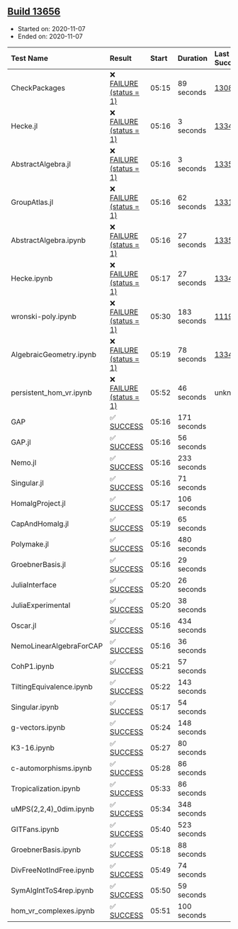 ## [Build 13656](https://oscarci.mathematik.uni-kl.de/job/oscar/13656/)

* Started on: 2020-11-07
* Ended on: 2020-11-07

| Test Name    | Result | Start | Duration | Last Success | First Failure |
|:-------------|:-------|:------|:---------|:-------------|:--------------|
| CheckPackages | ❌ [FAILURE (status = 1)](https://oscarci.mathematik.uni-kl.de/job/oscar/13656/artifact/logs/build-13656/CheckPackages.log) | 05:15 | 89 seconds | [13085](https://oscarci.mathematik.uni-kl.de/job/oscar/13085/) | [13086](https://oscarci.mathematik.uni-kl.de/job/oscar/13086/) |
| Hecke.jl | ❌ [FAILURE (status = 1)](https://oscarci.mathematik.uni-kl.de/job/oscar/13656/artifact/logs/build-13656/Hecke.jl.log) | 05:16 | 3 seconds | [13341](https://oscarci.mathematik.uni-kl.de/job/oscar/13341/) | [13342](https://oscarci.mathematik.uni-kl.de/job/oscar/13342/) |
| AbstractAlgebra.jl | ❌ [FAILURE (status = 1)](https://oscarci.mathematik.uni-kl.de/job/oscar/13656/artifact/logs/build-13656/AbstractAlgebra.jl.log) | 05:16 | 3 seconds | [13355](https://oscarci.mathematik.uni-kl.de/job/oscar/13355/) | [13356](https://oscarci.mathematik.uni-kl.de/job/oscar/13356/) |
| GroupAtlas.jl | ❌ [FAILURE (status = 1)](https://oscarci.mathematik.uni-kl.de/job/oscar/13656/artifact/logs/build-13656/GroupAtlas.jl.log) | 05:16 | 62 seconds | [13311](https://oscarci.mathematik.uni-kl.de/job/oscar/13311/) | [13312](https://oscarci.mathematik.uni-kl.de/job/oscar/13312/) |
| AbstractAlgebra.ipynb | ❌ [FAILURE (status = 1)](https://oscarci.mathematik.uni-kl.de/job/oscar/13656/artifact/logs/build-13656/AbstractAlgebra.ipynb.log) | 05:16 | 27 seconds | [13355](https://oscarci.mathematik.uni-kl.de/job/oscar/13355/) | [13356](https://oscarci.mathematik.uni-kl.de/job/oscar/13356/) |
| Hecke.ipynb | ❌ [FAILURE (status = 1)](https://oscarci.mathematik.uni-kl.de/job/oscar/13656/artifact/logs/build-13656/Hecke.ipynb.log) | 05:17 | 27 seconds | [13341](https://oscarci.mathematik.uni-kl.de/job/oscar/13341/) | [13342](https://oscarci.mathematik.uni-kl.de/job/oscar/13342/) |
| wronski-poly.ipynb | ❌ [FAILURE (status = 1)](https://oscarci.mathematik.uni-kl.de/job/oscar/13656/artifact/logs/build-13656/wronski-poly.ipynb.log) | 05:30 | 183 seconds | [11192](https://oscarci.mathematik.uni-kl.de/job/oscar/11192/) | [11193](https://oscarci.mathematik.uni-kl.de/job/oscar/11193/) |
| AlgebraicGeometry.ipynb | ❌ [FAILURE (status = 1)](https://oscarci.mathematik.uni-kl.de/job/oscar/13656/artifact/logs/build-13656/AlgebraicGeometry.ipynb.log) | 05:19 | 78 seconds | [13341](https://oscarci.mathematik.uni-kl.de/job/oscar/13341/) | [13342](https://oscarci.mathematik.uni-kl.de/job/oscar/13342/) |
| persistent_hom_vr.ipynb | ❌ [FAILURE (status = 1)](https://oscarci.mathematik.uni-kl.de/job/oscar/13656/artifact/logs/build-13656/persistent_hom_vr.ipynb.log) | 05:52 | 46 seconds | unknown | unknown |
| GAP | ✅ [SUCCESS](https://oscarci.mathematik.uni-kl.de/job/oscar/13656/artifact/logs/build-13656/GAP.log) | 05:16 | 171 seconds |  |  |
| GAP.jl | ✅ [SUCCESS](https://oscarci.mathematik.uni-kl.de/job/oscar/13656/artifact/logs/build-13656/GAP.jl.log) | 05:16 | 56 seconds |  |  |
| Nemo.jl | ✅ [SUCCESS](https://oscarci.mathematik.uni-kl.de/job/oscar/13656/artifact/logs/build-13656/Nemo.jl.log) | 05:16 | 233 seconds |  |  |
| Singular.jl | ✅ [SUCCESS](https://oscarci.mathematik.uni-kl.de/job/oscar/13656/artifact/logs/build-13656/Singular.jl.log) | 05:16 | 71 seconds |  |  |
| HomalgProject.jl | ✅ [SUCCESS](https://oscarci.mathematik.uni-kl.de/job/oscar/13656/artifact/logs/build-13656/HomalgProject.jl.log) | 05:17 | 106 seconds |  |  |
| CapAndHomalg.jl | ✅ [SUCCESS](https://oscarci.mathematik.uni-kl.de/job/oscar/13656/artifact/logs/build-13656/CapAndHomalg.jl.log) | 05:19 | 65 seconds |  |  |
| Polymake.jl | ✅ [SUCCESS](https://oscarci.mathematik.uni-kl.de/job/oscar/13656/artifact/logs/build-13656/Polymake.jl.log) | 05:16 | 480 seconds |  |  |
| GroebnerBasis.jl | ✅ [SUCCESS](https://oscarci.mathematik.uni-kl.de/job/oscar/13656/artifact/logs/build-13656/GroebnerBasis.jl.log) | 05:16 | 29 seconds |  |  |
| JuliaInterface | ✅ [SUCCESS](https://oscarci.mathematik.uni-kl.de/job/oscar/13656/artifact/logs/build-13656/JuliaInterface.log) | 05:20 | 26 seconds |  |  |
| JuliaExperimental | ✅ [SUCCESS](https://oscarci.mathematik.uni-kl.de/job/oscar/13656/artifact/logs/build-13656/JuliaExperimental.log) | 05:20 | 38 seconds |  |  |
| Oscar.jl | ✅ [SUCCESS](https://oscarci.mathematik.uni-kl.de/job/oscar/13656/artifact/logs/build-13656/Oscar.jl.log) | 05:16 | 434 seconds |  |  |
| NemoLinearAlgebraForCAP | ✅ [SUCCESS](https://oscarci.mathematik.uni-kl.de/job/oscar/13656/artifact/logs/build-13656/NemoLinearAlgebraForCAP.log) | 05:16 | 36 seconds |  |  |
| CohP1.ipynb | ✅ [SUCCESS](https://oscarci.mathematik.uni-kl.de/job/oscar/13656/artifact/logs/build-13656/CohP1.ipynb.log) | 05:21 | 57 seconds |  |  |
| TiltingEquivalence.ipynb | ✅ [SUCCESS](https://oscarci.mathematik.uni-kl.de/job/oscar/13656/artifact/logs/build-13656/TiltingEquivalence.ipynb.log) | 05:22 | 143 seconds |  |  |
| Singular.ipynb | ✅ [SUCCESS](https://oscarci.mathematik.uni-kl.de/job/oscar/13656/artifact/logs/build-13656/Singular.ipynb.log) | 05:17 | 54 seconds |  |  |
| g-vectors.ipynb | ✅ [SUCCESS](https://oscarci.mathematik.uni-kl.de/job/oscar/13656/artifact/logs/build-13656/g-vectors.ipynb.log) | 05:24 | 148 seconds |  |  |
| K3-16.ipynb | ✅ [SUCCESS](https://oscarci.mathematik.uni-kl.de/job/oscar/13656/artifact/logs/build-13656/K3-16.ipynb.log) | 05:27 | 80 seconds |  |  |
| c-automorphisms.ipynb | ✅ [SUCCESS](https://oscarci.mathematik.uni-kl.de/job/oscar/13656/artifact/logs/build-13656/c-automorphisms.ipynb.log) | 05:28 | 86 seconds |  |  |
| Tropicalization.ipynb | ✅ [SUCCESS](https://oscarci.mathematik.uni-kl.de/job/oscar/13656/artifact/logs/build-13656/Tropicalization.ipynb.log) | 05:33 | 86 seconds |  |  |
| uMPS(2,2,4)_0dim.ipynb | ✅ [SUCCESS](https://oscarci.mathematik.uni-kl.de/job/oscar/13656/artifact/logs/build-13656/uMPS-2-2-4-_0dim.ipynb.log) | 05:34 | 348 seconds |  |  |
| GITFans.ipynb | ✅ [SUCCESS](https://oscarci.mathematik.uni-kl.de/job/oscar/13656/artifact/logs/build-13656/GITFans.ipynb.log) | 05:40 | 523 seconds |  |  |
| GroebnerBasis.ipynb | ✅ [SUCCESS](https://oscarci.mathematik.uni-kl.de/job/oscar/13656/artifact/logs/build-13656/GroebnerBasis.ipynb.log) | 05:18 | 88 seconds |  |  |
| DivFreeNotIndFree.ipynb | ✅ [SUCCESS](https://oscarci.mathematik.uni-kl.de/job/oscar/13656/artifact/logs/build-13656/DivFreeNotIndFree.ipynb.log) | 05:49 | 74 seconds |  |  |
| SymAlgIntToS4rep.ipynb | ✅ [SUCCESS](https://oscarci.mathematik.uni-kl.de/job/oscar/13656/artifact/logs/build-13656/SymAlgIntToS4rep.ipynb.log) | 05:50 | 59 seconds |  |  |
| hom_vr_complexes.ipynb | ✅ [SUCCESS](https://oscarci.mathematik.uni-kl.de/job/oscar/13656/artifact/logs/build-13656/hom_vr_complexes.ipynb.log) | 05:51 | 100 seconds |  |  |

